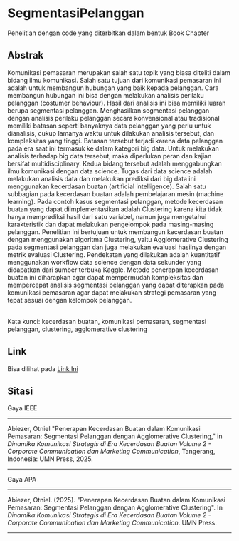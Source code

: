 # SegmentasiPelanggan
Penelitian dengan code yang diterbitkan dalam bentuk Book Chapter

## Abstrak
Komunikasi pemasaran merupakan salah satu topik yang biasa diteliti dalam bidang ilmu komunikasi. Salah satu tujuan dari komunikasi pemasaran ini adalah untuk membangun hubungan yang baik kepada pelanggan. Cara membangun hubungan ini bisa dengan melakukan analisis perilaku pelanggan (costumer behaviour). Hasil dari analisis ini bisa memiliki luaran berupa segmentasi pelanggan. Menghasilkan segmentasi pelanggan dengan analisis perilaku pelanggan secara konvensional atau tradisional memiliki batasan seperti banyaknya data pelanggan yang perlu untuk dianalisis, cukup lamanya waktu untuk dilakukan analisis tersebut, dan kompleksitas yang tinggi. Batasan tersebut terjadi karena data pelanggan pada era saat ini termasuk ke dalam kategori big data. Untuk melakukan analisis terhadap big data tersebut, maka diperlukan peran dan kajian bersifat multidisciplinary. Kedua bidang tersebut adalah menggabungkan ilmu komunikasi dengan data science. Tugas dari data science adalah melakukan analisis data dan melakukan prediksi dari big data ini menggunakan kecerdasan buatan (artificial intelligence). Salah satu subbagian pada kecerdasan buatan adalah pembelajaran mesin (machine learning).  Pada contoh kasus segmentasi pelanggan, metode kecerdasan buatan yang dapat diimplementasikan adalah Clustering karena kita tidak hanya memprediksi hasil dari satu variabel, namun juga mengetahui karakteristik dan dapat melakukan pengelompok pada masing-masing pelanggan. Penelitian ini bertujuan untuk membangun kecerdasan buatan dengan menggunakan algoritma Clustering, yaitu Agglomerative Clustering pada segmentasi pelanggan dan juga melakukan evaluasi hasilnya dengan metrik evaluasi Clustering. Pendekatan yang dilakukan adalah kuantitatif menggunakan workflow data science dengan data sekunder yang didapatkan dari sumber terbuka Kaggle. Metode penerapan kecerdasan buatan ini diharapkan agar dapat mempermudah kompleksitas dan mempercepat analisis segmentasi pelanggan yang dapat diterapkan pada komunikasi pemasaran agar dapat melakukan strategi pemasaran yang tepat sesuai dengan kelompok pelanggan.

<br>
Kata kunci: kecerdasan buatan, komunikasi pemasaran, segmentasi pelanggan, clustering, agglomerative clustering

## Link
Bisa dilihat pada [Link Ini](https://umnpress.umn.ac.id/umnpress/detail/23)

## Sitasi
Gaya IEEE

---

Abiezer, Otniel "Penerapan Kecerdasan Buatan dalam Komunikasi Pemasaran: Segmentasi Pelanggan dengan Agglomerative Clustering," in *Dinamika Komunikasi Strategis di Era Kecerdasan Buatan Volume 2 - Corporate Communication dan Marketing Communication*, Tangerang, Indonesia: UMN Press, 2025.

---

Gaya APA

---

Abiezer, Otniel. (2025). "Penerapan Kecerdasan Buatan dalam Komunikasi Pemasaran: Segmentasi Pelanggan dengan Agglomerative Clustering". In *Dinamika Komunikasi Strategis di Era Kecerdasan Buatan Volume 2 - Corporate Communication dan Marketing Communication*. UMN Press.

---
